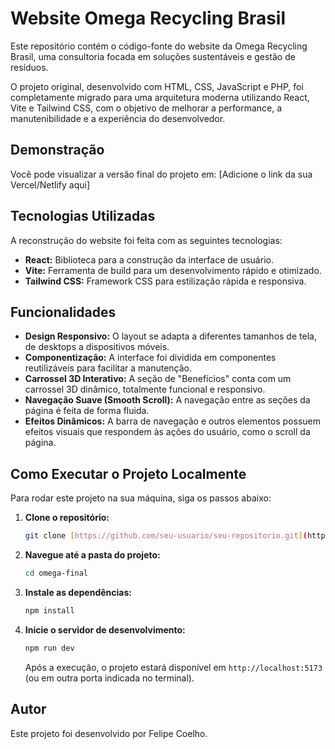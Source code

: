 # Website Omega Recycling Brasil

Este repositório contém o código-fonte do website da Omega Recycling Brasil, uma consultoria focada em soluções sustentáveis e gestão de resíduos.

O projeto original, desenvolvido com HTML, CSS, JavaScript e PHP, foi completamente migrado para uma arquitetura moderna utilizando React, Vite e Tailwind CSS, com o objetivo de melhorar a performance, a manutenibilidade e a experiência do desenvolvedor.

## Demonstração

Você pode visualizar a versão final do projeto em: [Adicione o link da sua Vercel/Netlify aqui]

## Tecnologias Utilizadas

A reconstrução do website foi feita com as seguintes tecnologias:

- **React:** Biblioteca para a construção da interface de usuário.
- **Vite:** Ferramenta de build para um desenvolvimento rápido e otimizado.
- **Tailwind CSS:** Framework CSS para estilização rápida e responsiva.

## Funcionalidades

- **Design Responsivo:** O layout se adapta a diferentes tamanhos de tela, de desktops a dispositivos móveis.
- **Componentização:** A interface foi dividida em componentes reutilizáveis para facilitar a manutenção.
- **Carrossel 3D Interativo:** A seção de "Benefícios" conta com um carrossel 3D dinâmico, totalmente funcional e responsivo.
- **Navegação Suave (Smooth Scroll):** A navegação entre as seções da página é feita de forma fluida.
- **Efeitos Dinâmicos:** A barra de navegação e outros elementos possuem efeitos visuais que respondem às ações do usuário, como o scroll da página.

## Como Executar o Projeto Localmente

Para rodar este projeto na sua máquina, siga os passos abaixo:

1.  **Clone o repositório:**

    ```bash
    git clone [https://github.com/seu-usuario/seu-repositorio.git](https://github.com/seu-usuario/seu-repositorio.git)
    ```

2.  **Navegue até a pasta do projeto:**

    ```bash
    cd omega-final
    ```

3.  **Instale as dependências:**

    ```bash
    npm install
    ```

4.  **Inicie o servidor de desenvolvimento:**

    ```bash
    npm run dev
    ```

    Após a execução, o projeto estará disponível em `http://localhost:5173` (ou em outra porta indicada no terminal).

## Autor

Este projeto foi desenvolvido por Felipe Coelho.
